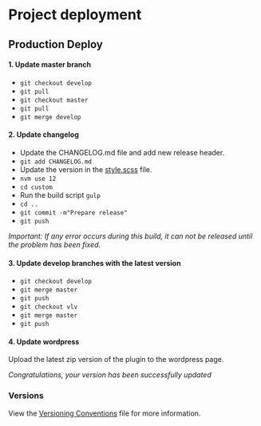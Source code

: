 # Project deployment

## Production Deploy

#### 1. Update master branch
- `git checkout develop`
- `git pull`
- `git checkout master`
- `git pull`
- `git merge develop`

#### 2. Update changelog

- Update the CHANGELOG.md file and add new release header.
- `git add CHANGELOG.md`
- Update the version in the [style.scss](../sass/style.scss) file.
- `nvm use 12`
- `cd custom`
- Run the build script `gulp`
- `cd ..`
- `git commit -m"Prepare release"`
- `git push`

*Important: If any error occurs during this build, it can not be released until the problem has been fixed.*

#### 3. Update develop branches with the latest version

- `git checkout develop`
- `git merge master`
- `git push`
- `git checkout vlv`
- `git merge master`
- `git push`

#### 4. Update wordpress

Upload the latest zip version of the plugin to the wordpress page.

*Congratulations, your version has been successfully updated*

### Versions

View the [Versioning Conventions](versioning-conventions.md) file for more information.
